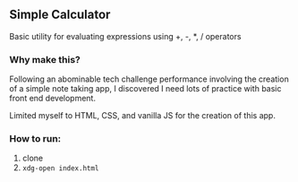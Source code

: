 ## Simple Calculator

Basic utility for evaluating expressions using +, -, \*, / operators

### Why make this?

Following an abominable tech challenge performance involving the creation of a simple note taking app, I discovered I need lots of practice with basic front end development. 

Limited myself to HTML, CSS, and vanilla JS for the creation of this app.

### How to run:

1. clone 
2. ```xdg-open index.html```